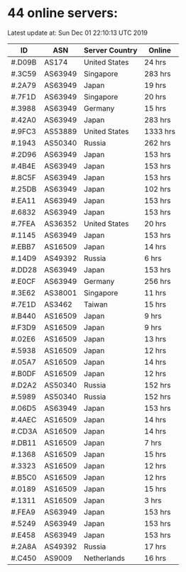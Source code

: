 # 44 online servers:

Latest update at: Sun Dec 01 22:10:13 UTC 2019

| ID | ASN | Server Country | Online |
| -- | --- | -------------- | ------ |
| #.D09B | AS174 | United States | 24 hrs |
| #.3C59 | AS63949 | Singapore | 283 hrs |
| #.2A79 | AS63949 | Japan | 19 hrs |
| #.7F1D | AS63949 | Singapore | 20 hrs |
| #.3988 | AS63949 | Germany | 15 hrs |
| #.42A0 | AS63949 | Japan | 283 hrs |
| #.9FC3 | AS53889 | United States | 1333 hrs |
| #.1943 | AS50340 | Russia | 262 hrs |
| #.2D96 | AS63949 | Japan | 153 hrs |
| #.4B4E | AS63949 | Japan | 153 hrs |
| #.8C5F | AS63949 | Japan | 153 hrs |
| #.25DB | AS63949 | Japan | 102 hrs |
| #.EA11 | AS63949 | Japan | 153 hrs |
| #.6832 | AS63949 | Japan | 153 hrs |
| #.7FEA | AS36352 | United States | 20 hrs |
| #.1145 | AS63949 | Japan | 153 hrs |
| #.EBB7 | AS16509 | Japan | 14 hrs |
| #.14D9 | AS49392 | Russia | 6 hrs |
| #.DD28 | AS63949 | Japan | 153 hrs |
| #.E0CF | AS63949 | Germany | 256 hrs |
| #.3E62 | AS38001 | Singapore | 11 hrs |
| #.7E1D | AS3462 | Taiwan | 15 hrs |
| #.B440 | AS16509 | Japan | 9 hrs |
| #.F3D9 | AS16509 | Japan | 9 hrs |
| #.02E6 | AS16509 | Japan | 13 hrs |
| #.5938 | AS16509 | Japan | 12 hrs |
| #.05A7 | AS16509 | Japan | 14 hrs |
| #.B0DF | AS16509 | Japan | 12 hrs |
| #.D2A2 | AS50340 | Russia | 152 hrs |
| #.5989 | AS50340 | Russia | 152 hrs |
| #.06D5 | AS63949 | Japan | 153 hrs |
| #.4AEC | AS16509 | Japan | 14 hrs |
| #.CD3A | AS16509 | Japan | 14 hrs |
| #.DB11 | AS16509 | Japan | 7 hrs |
| #.1368 | AS16509 | Japan | 15 hrs |
| #.3323 | AS16509 | Japan | 12 hrs |
| #.B5C0 | AS16509 | Japan | 12 hrs |
| #.0189 | AS16509 | Japan | 15 hrs |
| #.1311 | AS16509 | Japan | 3 hrs |
| #.FEA9 | AS63949 | Japan | 153 hrs |
| #.5249 | AS63949 | Japan | 153 hrs |
| #.E458 | AS63949 | Japan | 153 hrs |
| #.2A8A | AS49392 | Russia | 17 hrs |
| #.C450 | AS9009 | Netherlands | 16 hrs |

